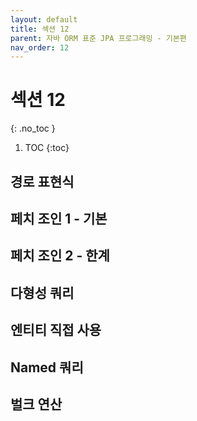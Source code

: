 ```yaml
---
layout: default
title: 섹션 12
parent: 자바 ORM 표준 JPA 프로그래밍 - 기본편
nav_order: 12
---
```


# 섹션 12
{: .no_toc }

1. TOC
{:toc}

## 경로 표현식



## 페치 조인 1 - 기본



## 페치 조인 2 - 한계



## 다형성 쿼리



## 엔티티 직접 사용



## Named 쿼리



## 벌크 연산

